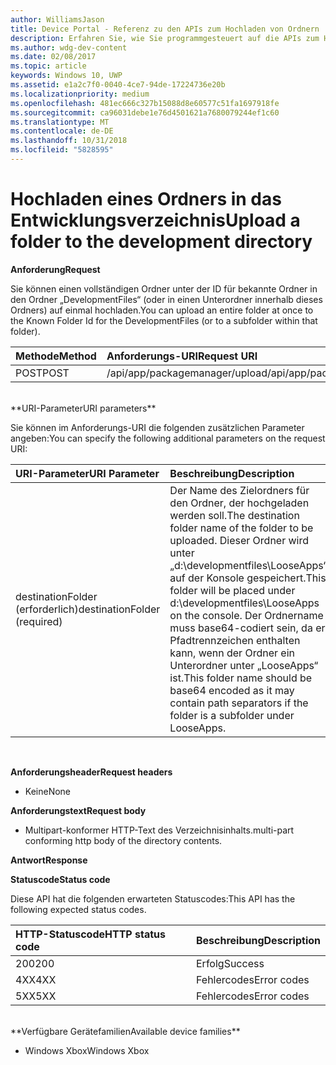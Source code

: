 ```yaml
---
author: WilliamsJason
title: Device Portal - Referenz zu den APIs zum Hochladen von Ordnern
description: Erfahren Sie, wie Sie programmgesteuert auf die APIs zum Hochladen von Ordnern zugreifen.
ms.author: wdg-dev-content
ms.date: 02/08/2017
ms.topic: article
keywords: Windows 10, UWP
ms.assetid: e1a2c7f0-0040-4ce7-94de-17224736e20b
ms.localizationpriority: medium
ms.openlocfilehash: 481ec666c327b15088d8e60577c51fa1697918fe
ms.sourcegitcommit: ca96031debe1e76d4501621a7680079244ef1c60
ms.translationtype: MT
ms.contentlocale: de-DE
ms.lasthandoff: 10/31/2018
ms.locfileid: "5828595"
---
```

# <a name="upload-a-folder-to-the-development-directory"></a><span data-ttu-id="3569b-104">Hochladen eines Ordners in das Entwicklungsverzeichnis</span><span class="sxs-lookup"><span data-stu-id="3569b-104">Upload a folder to the development directory</span></span>

**<span data-ttu-id="3569b-105">Anforderung</span><span class="sxs-lookup"><span data-stu-id="3569b-105">Request</span></span>**

<span data-ttu-id="3569b-106">Sie können einen vollständigen Ordner unter der ID für bekannte Ordner in den Ordner „DevelopmentFiles“ (oder in einen Unterordner innerhalb dieses Ordners) auf einmal hochladen.</span><span class="sxs-lookup"><span data-stu-id="3569b-106">You can upload an entire folder at once to the Known Folder Id for the DevelopmentFiles (or to a subfolder within that folder).</span></span>

<span data-ttu-id="3569b-107">Methode</span><span class="sxs-lookup"><span data-stu-id="3569b-107">Method</span></span>      | <span data-ttu-id="3569b-108">Anforderungs-URI</span><span class="sxs-lookup"><span data-stu-id="3569b-108">Request URI</span></span>
:------     | :------
<span data-ttu-id="3569b-109">POST</span><span class="sxs-lookup"><span data-stu-id="3569b-109">POST</span></span> | <span data-ttu-id="3569b-110">/api/app/packagemanager/upload</span><span class="sxs-lookup"><span data-stu-id="3569b-110">/api/app/packagemanager/upload</span></span> 
<br />
**<span data-ttu-id="3569b-111">URI-Parameter</span><span class="sxs-lookup"><span data-stu-id="3569b-111">URI parameters</span></span>**

<span data-ttu-id="3569b-112">Sie können im Anforderungs-URI die folgenden zusätzlichen Parameter angeben:</span><span class="sxs-lookup"><span data-stu-id="3569b-112">You can specify the following additional parameters on the request URI:</span></span>

<span data-ttu-id="3569b-113">URI-Parameter</span><span class="sxs-lookup"><span data-stu-id="3569b-113">URI Parameter</span></span>      | <span data-ttu-id="3569b-114">Beschreibung</span><span class="sxs-lookup"><span data-stu-id="3569b-114">Description</span></span>
:------     | :-----
<span data-ttu-id="3569b-115">destinationFolder (erforderlich)</span><span class="sxs-lookup"><span data-stu-id="3569b-115">destinationFolder  (required)</span></span> | <span data-ttu-id="3569b-116">Der Name des Zielordners für den Ordner, der hochgeladen werden soll.</span><span class="sxs-lookup"><span data-stu-id="3569b-116">The destination folder name of the folder to be uploaded.</span></span> <span data-ttu-id="3569b-117">Dieser Ordner wird unter „d:\developmentfiles\LooseApps“ auf der Konsole gespeichert.</span><span class="sxs-lookup"><span data-stu-id="3569b-117">This folder will be placed under d:\developmentfiles\LooseApps on the console.</span></span> <span data-ttu-id="3569b-118">Der Ordnername muss base64-codiert sein, da er Pfadtrennzeichen enthalten kann, wenn der Ordner ein Unterordner unter „LooseApps“ ist.</span><span class="sxs-lookup"><span data-stu-id="3569b-118">This folder name should be base64 encoded as it may contain path separators if the folder is a subfolder under LooseApps.</span></span>
<br />

**<span data-ttu-id="3569b-119">Anforderungsheader</span><span class="sxs-lookup"><span data-stu-id="3569b-119">Request headers</span></span>**

- <span data-ttu-id="3569b-120">Keine</span><span class="sxs-lookup"><span data-stu-id="3569b-120">None</span></span>

**<span data-ttu-id="3569b-121">Anforderungstext</span><span class="sxs-lookup"><span data-stu-id="3569b-121">Request body</span></span>**

- <span data-ttu-id="3569b-122">Multipart-konformer HTTP-Text des Verzeichnisinhalts.</span><span class="sxs-lookup"><span data-stu-id="3569b-122">multi-part conforming http body of the directory contents.</span></span>

**<span data-ttu-id="3569b-123">Antwort</span><span class="sxs-lookup"><span data-stu-id="3569b-123">Response</span></span>**

**<span data-ttu-id="3569b-124">Statuscode</span><span class="sxs-lookup"><span data-stu-id="3569b-124">Status code</span></span>**

<span data-ttu-id="3569b-125">Diese API hat die folgenden erwarteten Statuscodes:</span><span class="sxs-lookup"><span data-stu-id="3569b-125">This API has the following expected status codes.</span></span>

<span data-ttu-id="3569b-126">HTTP-Statuscode</span><span class="sxs-lookup"><span data-stu-id="3569b-126">HTTP status code</span></span>      | <span data-ttu-id="3569b-127">Beschreibung</span><span class="sxs-lookup"><span data-stu-id="3569b-127">Description</span></span>
:------     | :-----
<span data-ttu-id="3569b-128">200</span><span class="sxs-lookup"><span data-stu-id="3569b-128">200</span></span> | <span data-ttu-id="3569b-129">Erfolg</span><span class="sxs-lookup"><span data-stu-id="3569b-129">Success</span></span>
<span data-ttu-id="3569b-130">4XX</span><span class="sxs-lookup"><span data-stu-id="3569b-130">4XX</span></span> | <span data-ttu-id="3569b-131">Fehlercodes</span><span class="sxs-lookup"><span data-stu-id="3569b-131">Error codes</span></span>
<span data-ttu-id="3569b-132">5XX</span><span class="sxs-lookup"><span data-stu-id="3569b-132">5XX</span></span> | <span data-ttu-id="3569b-133">Fehlercodes</span><span class="sxs-lookup"><span data-stu-id="3569b-133">Error codes</span></span>
<br />
**<span data-ttu-id="3569b-134">Verfügbare Gerätefamilien</span><span class="sxs-lookup"><span data-stu-id="3569b-134">Available device families</span></span>**

* <span data-ttu-id="3569b-135">Windows Xbox</span><span class="sxs-lookup"><span data-stu-id="3569b-135">Windows Xbox</span></span>

